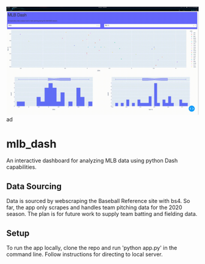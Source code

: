 <img src="images/dash.gif?raw=true"/>ad

# mlb_dash #
An interactive dashboard for analyzing MLB data using python Dash capabilities.

## Data Sourcing ##
Data is sourced by webscraping the Baseball Reference site with bs4. So far, the app only scrapes and handles team pitching data for the 2020 season. The plan  is for future work to supply team batting and fielding data. 

## Setup ##
To run the app locally, clone the repo and run 'python app.py' in the command line. Follow instructions for directing to local server.
